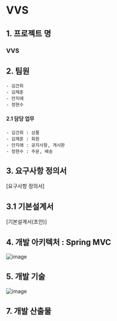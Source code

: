 # VVS

## 1. 프로젝트 명
### VVS
## 2. 팀원
```
- 김건희
- 김재훈
- 안지애
- 정현수
```

#### 2.1 담당 업무
```
- 김건희 : 상품
- 김재훈 : 회원
- 안지애 : 공지사항, 게시판
- 정현수 : 주문, 배송
```

## 3. 요구사항 정의서
[요구사항 정의서]

## 3.1 기본설계서
[기본설계서(초안)]

## 4. 개발 아키텍처 : Spring MVC
![image](https://terasolunaorg.github.io/guideline/1.0.1.RELEASE/en/_images/RequestLifecycle.png)

## 5. 개발 기술
![image](https://user-images.githubusercontent.com/70499031/98215405-16e5b480-1f8b-11eb-96f5-f75c6f445c70.png)

## 7. 개발 산출물
